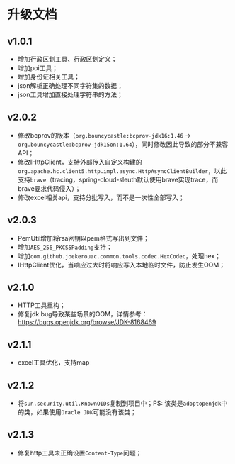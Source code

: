 # 升级文档
## v1.0.1
- 增加行政区划工具、行政区划定义；
- 增加poi工具；
- 增加身份证相关工具；
- json解析正确处理不同字符集的数据；
- json工具增加直接处理字符串的方法；

## v2.0.2
- 修改bcprov的版本（`org.bouncycastle:bcprov-jdk16:1.46` -> `org.bouncycastle:bcprov-jdk15on:1.64`），同时修改因此导致的部分不兼容API；
- 修改IHttpClient，支持外部传入自定义构建的`org.apache.hc.client5.http.impl.async.HttpAsyncClientBuilder`，以此支持`brave`（tracing，spring-cloud-sleuth默认使用brave实现trace，而brave要求代码侵入）；
- 修改excel相关api，支持分批写入，而不是一次性全部写入；

## v2.0.3
- PemUtil增加将rsa密钥以pem格式写出到文件；
- 增加`AES_256_PKCS5Padding`支持；
- 增加`com.github.joekerouac.common.tools.codec.HexCodec`，处理hex；
- IHttpClient优化，当响应过大时将响应写入本地临时文件，防止发生OOM；

## v2.1.0
- HTTP工具重构；
- 修复jdk bug导致某些场景的OOM，详情参考：https://bugs.openjdk.org/browse/JDK-8168469

## v2.1.1
- excel工具优化，支持map

## v2.1.2
- 将`sun.security.util.KnownOIDs`复制到项目中；PS: 该类是`adoptopenjdk`中的类，如果使用`Oracle JDK`可能没有该类；

## v2.1.3
- 修复http工具未正确设置`Content-Type`问题；

